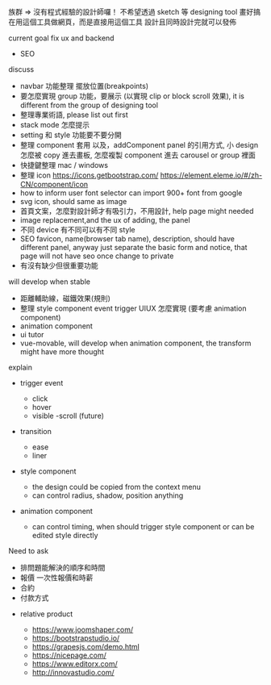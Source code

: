 族群 => 沒有程式經驗的設計師囉！
不希望透過 sketch 等 designing tool 畫好搞在用這個工具做網頁，而是直接用這個工具 設計且同時設計完就可以發佈

current goal
fix ux and backend

- SEO

discuss

- navbar 功能整理 擺放位置(breakpoints)
- 要怎麼實現 group 功能，要展示 (以實現 clip or block scroll 效果), it is different from the group of designing tool
- 整理專業術語, please list out first
- stack mode 怎麼提示
- setting 和 style 功能要不要分開
- 整理 component 套用 以及，addComponent panel 的引用方式, 小 design 怎麼被 copy 進去畫板, 怎麼複製 component 進去 carousel or group 裡面
- 快捷鍵整理 mac / windows
- 整理 icon https://icons.getbootstrap.com/ https://element.eleme.io/#/zh-CN/component/icon
- how to inform user font selector can import 900+ font from google
- svg icon, should same as image
- 首頁文案，怎麼對設計師才有吸引力，不用設計, help page might needed
- image replacement,and the ux of adding, the panel
- 不同 device 有不同可以有不同 style
- SEO favicon, name(browser tab name), description, should have different panel, anyway just separate the basic form
  and notice, that page will not have seo once change to private
- 有沒有缺少但很重要功能

will develop when stable

- 距離輔助線，磁鐵效果(規則)
- 整理 style component event trigger UIUX 怎麼實現 (要考慮 animation component)
- animation component
- ui tutor
- vue-movable, will develop when animation component, the transform might have more thought

explain

- trigger event

  - click
  - hover
  - visible
    -scroll (future)

- transition

  - ease
  - liner

- style component

  - the design could be copied from the context menu
  - can control radius, shadow, position anything

- animation component
  - can control timing, when should trigger style component or can be edited style directly

Need to ask

- 排問題能解決的順序和時間
- 報價 一次性報價和時薪
- 合約
- 付款方式

* relative product

  - https://www.joomshaper.com/
  - https://bootstrapstudio.io/
  - https://grapesjs.com/demo.html
  - https://nicepage.com/
  - https://www.editorx.com/
  - http://innovastudio.com/
